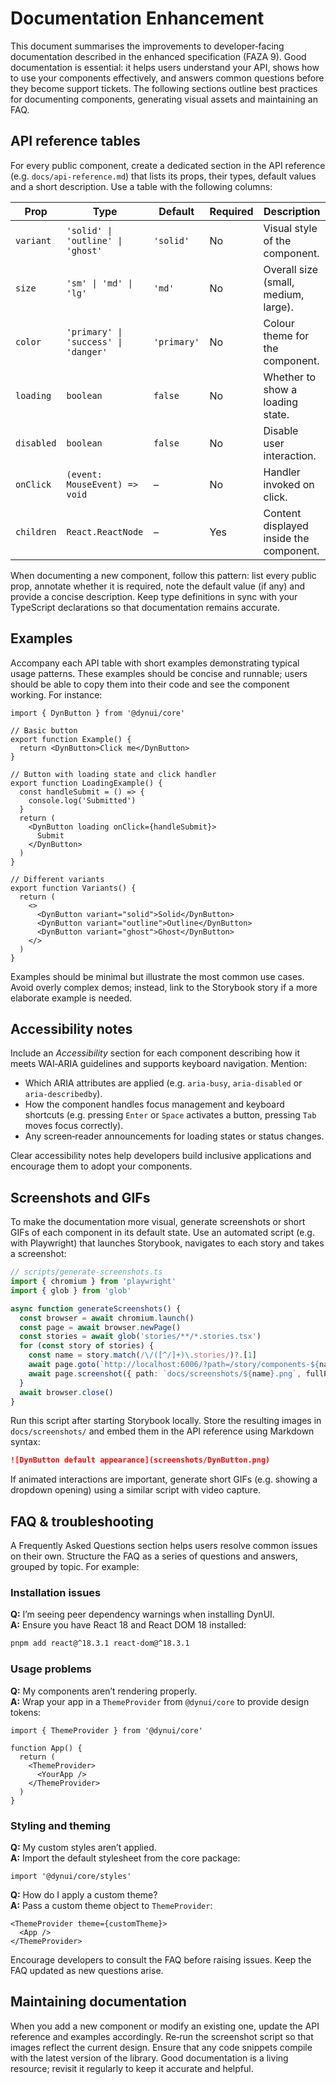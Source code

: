 # Documentation Enhancement

This document summarises the improvements to developer‑facing documentation described in the enhanced specification (FAZA 9).  Good documentation is essential: it helps users understand your API, shows how to use your components effectively, and answers common questions before they become support tickets.  The following sections outline best practices for documenting components, generating visual assets and maintaining an FAQ.

## API reference tables

For every public component, create a dedicated section in the API reference (e.g. `docs/api-reference.md`) that lists its props, their types, default values and a short description.  Use a table with the following columns:

| Prop        | Type                                      | Default | Required | Description                           |
|-------------|-------------------------------------------|---------|----------|---------------------------------------|
| `variant`   | `'solid' \| 'outline' \| 'ghost'`         | `'solid'` | No       | Visual style of the component.        |
| `size`      | `'sm' \| 'md' \| 'lg'`                   | `'md'`   | No       | Overall size (small, medium, large).  |
| `color`     | `'primary' \| 'success' \| 'danger'`      | `'primary'` | No     | Colour theme for the component.      |
| `loading`   | `boolean`                                 | `false` | No       | Whether to show a loading state.      |
| `disabled`  | `boolean`                                 | `false` | No       | Disable user interaction.             |
| `onClick`   | `(event: MouseEvent) => void`             | –       | No       | Handler invoked on click.             |
| `children`  | `React.ReactNode`                         | –       | Yes      | Content displayed inside the component. |

When documenting a new component, follow this pattern: list every public prop, annotate whether it is required, note the default value (if any) and provide a concise description.  Keep type definitions in sync with your TypeScript declarations so that documentation remains accurate.

## Examples

Accompany each API table with short examples demonstrating typical usage patterns.  These examples should be concise and runnable; users should be able to copy them into their code and see the component working.  For instance:

```tsx
import { DynButton } from '@dynui/core'

// Basic button
export function Example() {
  return <DynButton>Click me</DynButton>
}

// Button with loading state and click handler
export function LoadingExample() {
  const handleSubmit = () => {
    console.log('Submitted')
  }
  return (
    <DynButton loading onClick={handleSubmit}>
      Submit
    </DynButton>
  )
}

// Different variants
export function Variants() {
  return (
    <>
      <DynButton variant="solid">Solid</DynButton>
      <DynButton variant="outline">Outline</DynButton>
      <DynButton variant="ghost">Ghost</DynButton>
    </>
  )
}
```

Examples should be minimal but illustrate the most common use cases.  Avoid overly complex demos; instead, link to the Storybook story if a more elaborate example is needed.

## Accessibility notes

Include an *Accessibility* section for each component describing how it meets WAI‑ARIA guidelines and supports keyboard navigation.  Mention:

* Which ARIA attributes are applied (e.g. `aria-busy`, `aria-disabled` or `aria-describedby`).
* How the component handles focus management and keyboard shortcuts (e.g. pressing `Enter` or `Space` activates a button, pressing `Tab` moves focus correctly).
* Any screen‑reader announcements for loading states or status changes.

Clear accessibility notes help developers build inclusive applications and encourage them to adopt your components.

## Screenshots and GIFs

To make the documentation more visual, generate screenshots or short GIFs of each component in its default state.  Use an automated script (e.g. with Playwright) that launches Storybook, navigates to each story and takes a screenshot:

```ts
// scripts/generate-screenshots.ts
import { chromium } from 'playwright'
import { glob } from 'glob'

async function generateScreenshots() {
  const browser = await chromium.launch()
  const page = await browser.newPage()
  const stories = await glob('stories/**/*.stories.tsx')
  for (const story of stories) {
    const name = story.match(/\/([^/]+)\.stories/)?.[1]
    await page.goto(`http://localhost:6006/?path=/story/components-${name}--default`)
    await page.screenshot({ path: `docs/screenshots/${name}.png`, fullPage: true })
  }
  await browser.close()
}
```

Run this script after starting Storybook locally.  Store the resulting images in `docs/screenshots/` and embed them in the API reference using Markdown syntax:

```markdown
![DynButton default appearance](screenshots/DynButton.png)
```

If animated interactions are important, generate short GIFs (e.g. showing a dropdown opening) using a similar script with video capture.

## FAQ & troubleshooting

A Frequently Asked Questions section helps users resolve common issues on their own.  Structure the FAQ as a series of questions and answers, grouped by topic.  For example:

### Installation issues

**Q:** I’m seeing peer dependency warnings when installing DynUI.  
**A:** Ensure you have React 18 and React DOM 18 installed:

```bash
pnpm add react@^18.3.1 react-dom@^18.3.1
```

### Usage problems

**Q:** My components aren’t rendering properly.  
**A:** Wrap your app in a `ThemeProvider` from `@dynui/core` to provide design tokens:

```tsx
import { ThemeProvider } from '@dynui/core'

function App() {
  return (
    <ThemeProvider>
      <YourApp />
    </ThemeProvider>
  )
}
```

### Styling and theming

**Q:** My custom styles aren’t applied.  
**A:** Import the default stylesheet from the core package:

```tsx
import '@dynui/core/styles'
```

**Q:** How do I apply a custom theme?  
**A:** Pass a custom theme object to `ThemeProvider`:

```tsx
<ThemeProvider theme={customTheme}>
  <App />
</ThemeProvider>
```

Encourage developers to consult the FAQ before raising issues.  Keep the FAQ updated as new questions arise.

## Maintaining documentation

When you add a new component or modify an existing one, update the API reference and examples accordingly.  Re‑run the screenshot script so that images reflect the current design.  Ensure that any code snippets compile with the latest version of the library.  Good documentation is a living resource; revisit it regularly to keep it accurate and helpful.